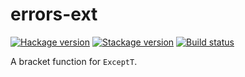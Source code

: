 errors-ext
==========

[![Hackage version](https://img.shields.io/hackage/v/errors-ext.svg)](https://hackage.haskell.org/package/errors-ext)
[![Stackage version](https://www.stackage.org/package/errors-ext/badge/lts?label=Stackage)](https://www.stackage.org/package/errors-ext)
[![Build status](https://secure.travis-ci.org/A1-Triard/errors-ext.png?branch=master)](http://travis-ci.org/A1-Triard/errors-ext)

A bracket function for `ExceptT`.
